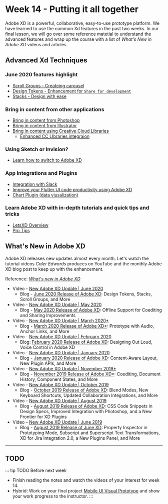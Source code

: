 # Week 14 - Putting it all together

Adobe XD is a powerful, collaborative, easy-to-use prototype platform. We have learned to use the common Xd features in the past two weeks. In our final lesson, we will go over some reference matetial to understand the advanced features and wrap up the course with a list of *What's New in Adobe XD* videos and articles. 


## Advanced Xd Techniques

<YouTube
  title="Scroll Groups"
  url="https://www.youtube.com/embed/7FuL2BosGr0"
/>

### June 2020 features highlight
- [Scroll Groups - Createing carousel](https://youtu.be/7FuL2BosGr0)
- [Design Tokens - Enhancement for `Share for development`](https://youtu.be/-ifl1tl-SuE)
- [Stacks - Design with ease](https://letsxd.com/stacks)

### Bring in content from other applications
- [Bring in content from Photoshop](https://helpx.adobe.com/xd/how-to/import-assets-from-photoshop.html)
- [Bring in content from Illustrator](https://helpx.adobe.com/xd/how-to/import-assets-from-illustrator.html)
- [Bring in content using Creative Cloud Libraries](https://helpx.adobe.com/xd/how-to/add-assets-from-cc-library-to-xd.html) 
    - [Enhanced CC LIbraries integraion](https://youtu.be/GWuA1y79AT8)

### Using Sketch or Invision?
- [Learn how to switch to Adobe XD](https://letsxd.com/sketch)


### App Integrations and Plugins

- [Integration with Slack](https://slack.com/apps/A7P35MCT0-adobe-creative-cloud)
- [Improve your Flutter UI code productivity using Adobe XD](https://medium.com/@rakeshpandith.ts/improve-your-flutter-ui-code-productivity-using-adobe-xd-c44bfd6490c6)
- [Chart Plugin (data viusalization)](https://chartplugin.com)


### Learn Adobe XD with in-depth tutorials and quick tips and tricks
- [LetsXD Overview](https://letsxd.com)
- [Pro Tips](https://letsxd.com/protips)


## What's New in Adobe XD

Adobe XD releases new updates almost every month. Let's watch the tutorial videos *Caler Edwards* produces on YouTube and the monthly Adobe XD blog post to keep up with the enhancement. 

Reference: [*What's new in Adobe XD*](https://helpx.adobe.com/ca/xd/help/whats-new.html)

<YouTube
  title="New Adobe XD Update | June 2020"
  url="https://www.youtube.com/embed/e6R9QiyB3YQ"
/>

- Video - [New Adobe XD Update | June 2020](https://youtu.be/e6R9QiyB3YQ)
    - Blog -  [June 2020 Release of Adobe XD](https://theblog.adobe.com/xd-june-2020-scroll-groups-stacks-more): Design Tokens, Stacks, Scroll Groups, and More
- Video - [New Adobe XD Update | May 2020](https://youtu.be/g1ZfTi3-ypE)
    - Blog - [May 2020 Release of Adobe XD](https://theblog.adobe.com/xd-may-2020-offline-coediting-sharing-improvements): Offline Support for Coediting and Sharing Improvements
- Video - [New Adobe XD Update | March 2020*](https://youtu.be/kPib1jYFnd4)
    - Blog - [March 2020 Release of Adobe XD*](https://theblog.adobe.com/xd-march-2020-audio-prototyping-anchor-links-more): Prototype with Audio, Anchor Links, and More
- Video - [New Adobe XD Update | February 2020](https://youtu.be/oq3wBgff2XY)
    - Blog: [February 2020 Release of Adobe XD](https://theblog.adobe.com/announcing-mac-os-voice-control-adobe-xd/): Designing Out Loud, Voice Control in Adobe XD
- Video - [New Adobe XD Update | January 2020](https://youtu.be/_4Wf9P5lV1c)
    - Blog - [January 2020 Release of Adobe XD](https://theblog.adobe.com/xd-january-2020-content-aware-layout-plugin-apis): Content-Aware Layout, New Plugin APIs, and More
- Video - [New Adobe XD Update | November 2019*](https://youtu.be/k5aumarZ4sQ)
    - Blog - [November 2019 Release of Adobe XD*](https://theblog.adobe.com/xd-november-2019-update-coediting-more/): Coediting, Document History, Component States, and More
- Video - [New Adobe XD Update | October 2019](https://youtu.be/0ttcgqg4XG4)
    - Blog - [October 2019 Release of Adobe XD](https://theblog.adobe.com/xd-october-2019-update-blend-modes-shortcuts-more): Blend Modes, New Keyboard Shortcuts, Updated Collaboration Integrations, and More
- Video - [New Adobe XD Update | August 2019](https://youtu.be/nPy8HaVhkbw)
    - Blog - [August 2019 Release of Adobe XD](https://theblog.adobe.com/xd-august-2019-update-auto-css-plugins-panel-more): CSS Code Snippets in Design Specs, Improved Integration with Photoshop, and a New Frontier for XD Plugins
- Video - [New Adobe XD Update | June 2019](https://youtu.be/iDI1ykinExI)
    - Blog - [August 2019 Release of June XD](https://theblog.adobe.com/xd-june-2019-update-property-inspector-superscript-subscript-more): Property Inspector in Prototyping Mode, Subscript and Superscript Text Transformations, XD for Jira Integration 2.0, a New Plugins Panel, and More   

---

## TODO

::: tip TODO Before next week

- Finish reading the notes and watch the videos of your interest for week 14.
- Hybrid: Work on your final project [Mobile UI Visual Prototype](../assignments/proj.md) and show your work progress to the instructor.
  :::
